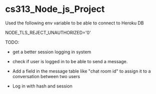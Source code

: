 # cs313_Node_js_Project

Used the following env variable to be able to connect to Heroku DB

NODE_TLS_REJECT_UNAUTHORIZED='0'

TODO:

- get a better session logging in system

- check if user is logged in to be able to send a message.

- Add a field in the message table like "chat room id" to assign it to a conversation between two users

- Log in with hash and session
